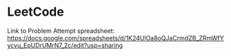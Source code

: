 # LeetCode

Link to Problem Attempt spreadsheet: https://docs.google.com/spreadsheets/d/1K24UlOa8oQJaCrmdZB_ZRmWfYycvu_EpUDrUMrN7_2c/edit?usp=sharing

